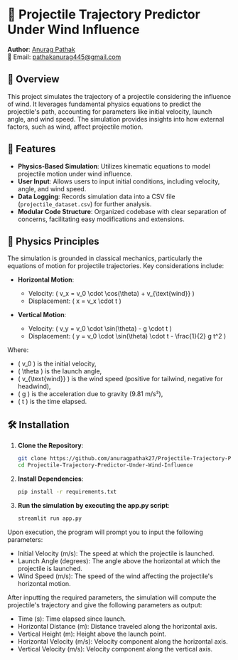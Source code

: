 # 🎯 Projectile Trajectory Predictor Under Wind Influence

**Author**: [Anurag Pathak](https://github.com/anuragpathak27)  
📧 Email: pathakanurag445@gmail.com

## 📌 Overview

This project simulates the trajectory of a projectile considering the influence of wind. It leverages fundamental physics equations to predict the projectile's path, accounting for parameters like initial velocity, launch angle, and wind speed. The simulation provides insights into how external factors, such as wind, affect projectile motion.

## 🚀 Features

- **Physics-Based Simulation**: Utilizes kinematic equations to model projectile motion under wind influence.
- **User Input**: Allows users to input initial conditions, including velocity, angle, and wind speed.
- **Data Logging**: Records simulation data into a CSV file (`projectile_dataset.csv`) for further analysis.
- **Modular Code Structure**: Organized codebase with clear separation of concerns, facilitating easy modifications and extensions.

## 🧠 Physics Principles

The simulation is grounded in classical mechanics, particularly the equations of motion for projectile trajectories. Key considerations include:

- **Horizontal Motion**:
  - Velocity: \( v_x = v_0 \cdot \cos(\theta) + v_{\text{wind}} \)
  - Displacement: \( x = v_x \cdot t \)

- **Vertical Motion**:
  - Velocity: \( v_y = v_0 \cdot \sin(\theta) - g \cdot t \)
  - Displacement: \( y = v_0 \cdot \sin(\theta) \cdot t - \frac{1}{2} g t^2 \)

Where:
- \( v_0 \) is the initial velocity,
- \( \theta \) is the launch angle,
- \( v_{\text{wind}} \) is the wind speed (positive for tailwind, negative for headwind),
- \( g \) is the acceleration due to gravity (9.81 m/s²),
- \( t \) is the time elapsed.


## 🛠️ Installation

1. **Clone the Repository**:

   ```bash
   git clone https://github.com/anuragpathak27/Projectile-Trajectory-Predictor-Under-Wind-Influence.git
   cd Projectile-Trajectory-Predictor-Under-Wind-Influence
    ```

2. **Install Dependencies**:
   ```bash
   pip install -r requirements.txt
   ```

3. **Run the simulation by executing the app.py script**:
   ```bash
   streamlit run app.py
   ```
   
Upon execution, the program will prompt you to input the following parameters:

- Initial Velocity (m/s): The speed at which the projectile is launched.
- Launch Angle (degrees): The angle above the horizontal at which the projectile is launched.
- Wind Speed (m/s): The speed of the wind affecting the projectile's horizontal motion.

After inputting the required parameters, the simulation will compute the projectile's trajectory and give the following parameters as output:

- Time (s): Time elapsed since launch.
- Horizontal Distance (m): Distance traveled along the horizontal axis.
- Vertical Height (m): Height above the launch point.
- Horizontal Velocity (m/s): Velocity component along the horizontal axis.
- Vertical Velocity (m/s): Velocity component along the vertical axis.
